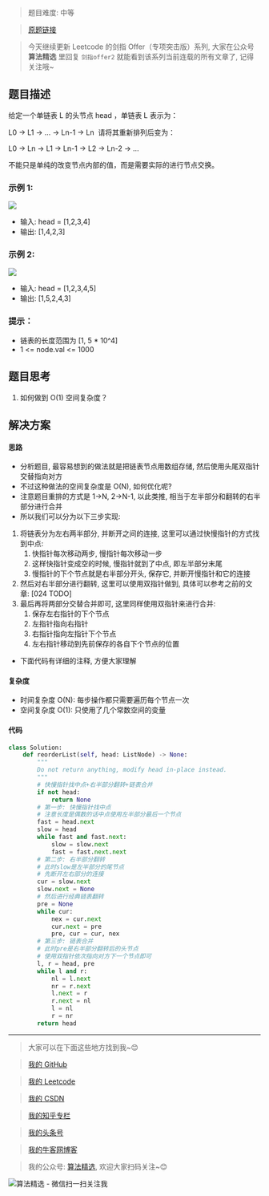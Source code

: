 > 题目难度: 中等

> [原题链接](https://leetcode.cn/problems/LGjMqU)

> 今天继续更新 Leetcode 的剑指 Offer（专项突击版）系列, 大家在公众号 **算法精选** 里回复 `剑指offer2` 就能看到该系列当前连载的所有文章了, 记得关注哦~

## 题目描述

给定一个单链表 L 的头节点 head ，单链表 L 表示为：

L0 → L1 → … → Ln-1 → Ln 
请将其重新排列后变为：

L0 → Ln → L1 → Ln-1 → L2 → Ln-2 → …

不能只是单纯的改变节点内部的值，而是需要实际的进行节点交换。

### 示例 1:

![](https://pic.leetcode-cn.com/1626420311-PkUiGI-image.png)

- 输入: head = [1,2,3,4]
- 输出: [1,4,2,3]

### 示例 2:

![](https://pic.leetcode-cn.com/1626420320-YUiulT-image.png)

- 输入: head = [1,2,3,4,5]
- 输出: [1,5,2,4,3]

### 提示：

- 链表的长度范围为 [1, 5 * 10^4]
- 1 <= node.val <= 1000

## 题目思考

1. 如何做到 O(1) 空间复杂度？

## 解决方案

#### 思路

- 分析题目, 最容易想到的做法就是把链表节点用数组存储, 然后使用头尾双指针交替指向对方
- 不过这种做法的空间复杂度是 O(N), 如何优化呢?
- 注意题目重排的方式是 1->N, 2->N-1, 以此类推, 相当于左半部分和翻转的右半部分进行合并
- 所以我们可以分为以下三步实现:

1. 将链表分为左右两半部分, 并断开之间的连接, 这里可以通过快慢指针的方式找到中点:
   1. 快指针每次移动两步, 慢指针每次移动一步
   2. 这样快指针变成空的时候, 慢指针就到了中点, 即左半部分末尾
   3. 慢指针的下个节点就是右半部分开头, 保存它, 并断开慢指针和它的连接
2. 然后对右半部分进行翻转, 这里可以使用双指针做到, 具体可以参考之前的文章: [024 TODO]
3. 最后再将两部分交替合并即可, 这里同样使用双指针来进行合并:
   1. 保存左右指针的下个节点
   2. 左指针指向右指针
   3. 右指针指向左指针下个节点
   4. 左右指针移动到先前保存的各自下个节点的位置

- 下面代码有详细的注释, 方便大家理解

#### 复杂度

- 时间复杂度 O(N): 每步操作都只需要遍历每个节点一次
- 空间复杂度 O(1): 只使用了几个常数空间的变量

#### 代码

```python
class Solution:
    def reorderList(self, head: ListNode) -> None:
        """
        Do not return anything, modify head in-place instead.
        """
        # 快慢指针找中点+右半部分翻转+链表合并
        if not head:
            return None
        # 第一步: 快慢指针找中点
        # 注意长度是偶数的话中点使用左半部分最后一个节点
        fast = head.next
        slow = head
        while fast and fast.next:
            slow = slow.next
            fast = fast.next.next
        # 第二步: 右半部分翻转
        # 此时slow是左半部分的尾节点
        # 先断开左右部分的连接
        cur = slow.next
        slow.next = None
        # 然后进行经典链表翻转
        pre = None
        while cur:
            nex = cur.next
            cur.next = pre
            pre, cur = cur, nex
        # 第三步: 链表合并
        # 此时pre是右半部分翻转后的头节点
        # 使用双指针依次指向对方下一个节点即可
        l, r = head, pre
        while l and r:
            nl = l.next
            nr = r.next
            l.next = r
            r.next = nl
            l = nl
            r = nr
        return head
```

---

> 大家可以在下面这些地方找到我~😊

> [我的 GitHub](https://github.com/zjulyx)

> [我的 Leetcode](https://leetcode-cn.com/u/suibianfahui/)

> [我的 CSDN](https://me.csdn.net/zjulyx1993)

> [我的知乎专栏](https://zhuanlan.zhihu.com/c_1242508721932464128)

> [我的头条号](https://www.toutiao.com/c/user/1090304683804520/#mid=1671643017345028)

> [我的牛客网博客](https://blog.nowcoder.net/zjulyx)

> 我的公众号: [算法精选](https://mp.weixin.qq.com/s?__biz=MzA5MDk1MjI5MA==&mid=2247484158&idx=1&sn=90176bac32cf7af40e4074c721fd8a95&chksm=900285f3a7750ce5a068c9c9773781461819633f2fd60533732637ec9520c908371ebc218d49&scene=178&cur_album_id=1386231241346859009#rd), 欢迎大家扫码关注~😊

![算法精选 - 微信扫一扫关注我](https://pic1.zhimg.com/80/v2-7c988a7b35886df51596ef23616764ac_1440w.jpg)
